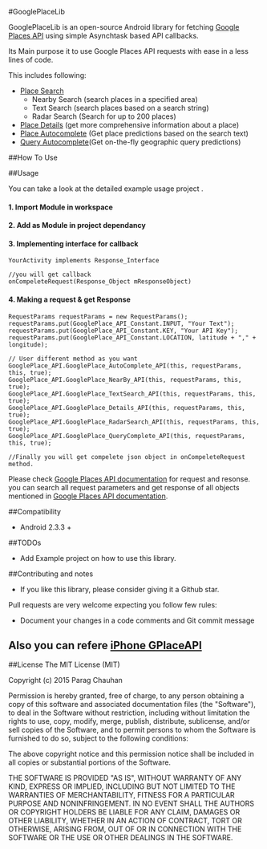 #GooglePlaceLib

GooglePlaceLib is an open-source Android library for fetching [Google Places API][1] using simple Asynchtask based API callbacks.

Its Main purpose it to use Google Places API requests with ease in a less lines of code. 

This includes following:

 - [Place Search][2]
     - Nearby Search (search places in a specified area)
     - Text Search (search places based on a search string)
     - Radar Search (Search for up to 200 places)
 - [Place Details][3] (get more comprehensive information about a place)
 - [Place Autocomplete][7]  (Get place predictions based on the search text)
 - [Query Autocomplete][8](Get on-the-fly geographic query predictions)


##How To Use


##Usage

You can take a look at the detailed example usage project .

#### 1. Import Module in workspace

#### 2. Add as Module in project dependancy

#### 3. Implementing interface for callback
```
YourActivity implements Response_Interface 

//you will get callback 
onCompeleteRequest(Response_Object mResponseObject)

```
#### 4. Making a request & get Response
```
RequestParams requestParams = new RequestParams();
requestParams.put(GooglePlace_API_Constant.INPUT, "Your Text");
requestParams.put(GooglePlace_API_Constant.KEY, "Your API Key");
requestParams.put(GooglePlace_API_Constant.LOCATION, latitude + "," + longitude);

// User different method as you want   
GooglePlace_API.GooglePlace_AutoComplete_API(this, requestParams, this, true);
GooglePlace_API.GooglePlace_NearBy_API(this, requestParams, this, true);
GooglePlace_API.GooglePlace_TextSearch_API(this, requestParams, this, true);
GooglePlace_API.GooglePlace_Details_API(this, requestParams, this, true);
GooglePlace_API.GooglePlace_RadarSearch_API(this, requestParams, this, true);
GooglePlace_API.GooglePlace_QueryComplete_API(this, requestParams, this, true);
        
//Finally you will get compelete json object in onCompeleteRequest method.

```        

Please check [Google Places API documentation][1] for request and resonse. you can search all request parameters and get response of all objects mentioned in [Google Places API documentation][1].


##Compatibility

 - Android 2.3.3 +

##TODOs

- Add Example project on how to use this library.



##Contributing and notes

 - If you like this library, please consider giving it a Github star.

Pull requests are very welcome expecting you follow few rules:

 - Document your changes in a code comments and Git commit message
 
## Also you can refere  [iPhone GPlaceAPI][9] 

##License
The MIT License (MIT)

Copyright (c) 2015 Parag Chauhan

Permission is hereby granted, free of charge, to any person obtaining a copy
of this software and associated documentation files (the "Software"), to deal
in the Software without restriction, including without limitation the rights
to use, copy, modify, merge, publish, distribute, sublicense, and/or sell
copies of the Software, and to permit persons to whom the Software is
furnished to do so, subject to the following conditions:

The above copyright notice and this permission notice shall be included in
all copies or substantial portions of the Software.

THE SOFTWARE IS PROVIDED "AS IS", WITHOUT WARRANTY OF ANY KIND, EXPRESS OR
IMPLIED, INCLUDING BUT NOT LIMITED TO THE WARRANTIES OF MERCHANTABILITY,
FITNESS FOR A PARTICULAR PURPOSE AND NONINFRINGEMENT. IN NO EVENT SHALL THE
AUTHORS OR COPYRIGHT HOLDERS BE LIABLE FOR ANY CLAIM, DAMAGES OR OTHER
LIABILITY, WHETHER IN AN ACTION OF CONTRACT, TORT OR OTHERWISE, ARISING FROM,
OUT OF OR IN CONNECTION WITH THE SOFTWARE OR THE USE OR OTHER DEALINGS IN
THE SOFTWARE.


  [1]: https://developers.google.com/places/documentation/
  [2]: https://developers.google.com/places/documentation/search
  [3]: https://developers.google.com/places/documentation/details
  [5]: https://developers.google.com/places/documentation/#Authentication
  [7]: https://developers.google.com/places/webservice/autocomplete
  [8]: https://developers.google.com/places/webservice/query
  [9]:  https://github.com/Darshanptl7500/GPlaceAPI
  
